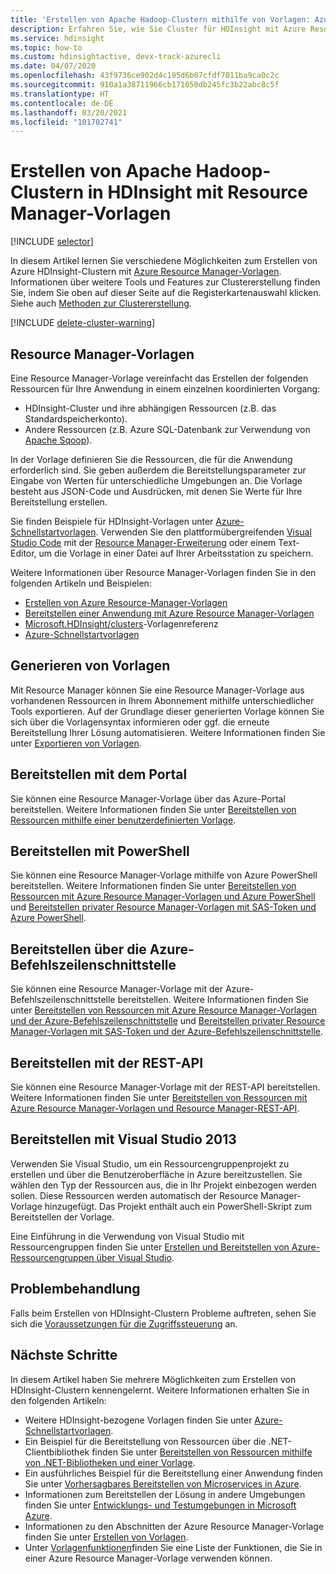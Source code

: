 ```yaml
---
title: 'Erstellen von Apache Hadoop-Clustern mithilfe von Vorlagen: Azure HDInsight'
description: Erfahren Sie, wie Sie Cluster für HDInsight mit Azure Resource Manager-Vorlagen erstellen.
ms.service: hdinsight
ms.topic: how-to
ms.custom: hdinsightactive, devx-track-azurecli
ms.date: 04/07/2020
ms.openlocfilehash: 43f9736ce902d4c195d6b07cfdf7011ba9ca0c2c
ms.sourcegitcommit: 910a1a38711966cb171050db245fc3b22abc8c5f
ms.translationtype: HT
ms.contentlocale: de-DE
ms.lasthandoff: 03/20/2021
ms.locfileid: "101702741"
---
```

# <a name="create-apache-hadoop-clusters-in-hdinsight-by-using-resource-manager-templates"></a>Erstellen von Apache Hadoop-Clustern in HDInsight mit Resource Manager-Vorlagen

[!INCLUDE [selector](../../includes/hdinsight-create-linux-cluster-selector.md)]

In diesem Artikel lernen Sie verschiedene Möglichkeiten zum Erstellen von Azure HDInsight-Clustern mit [Azure Resource Manager-Vorlagen](../azure-resource-manager/templates/deploy-powershell.md). Informationen über weitere Tools und Features zur Clustererstellung finden Sie, indem Sie oben auf dieser Seite auf die Registerkartenauswahl klicken. Siehe auch [Methoden zur Clustererstellung](hdinsight-hadoop-provision-linux-clusters.md#cluster-setup-methods).

[!INCLUDE [delete-cluster-warning](../../includes/hdinsight-delete-cluster-warning.md)]

## <a name="resource-manager-templates"></a>Resource Manager-Vorlagen

Eine Resource Manager-Vorlage vereinfacht das Erstellen der folgenden Ressourcen für Ihre Anwendung in einem einzelnen koordinierten Vorgang:

* HDInsight-Cluster und ihre abhängigen Ressourcen (z.B. das Standardspeicherkonto).
* Andere Ressourcen (z.B. Azure SQL-Datenbank zur Verwendung von [Apache Sqoop](https://sqoop.apache.org/)).

In der Vorlage definieren Sie die Ressourcen, die für die Anwendung erforderlich sind. Sie geben außerdem die Bereitstellungsparameter zur Eingabe von Werten für unterschiedliche Umgebungen an. Die Vorlage besteht aus JSON-Code und Ausdrücken, mit denen Sie Werte für Ihre Bereitstellung erstellen.

Sie finden Beispiele für HDInsight-Vorlagen unter [Azure-Schnellstartvorlagen](https://azure.microsoft.com/resources/templates/?term=hdinsight). Verwenden Sie den plattformübergreifenden [Visual Studio Code](https://code.visualstudio.com/#alt-downloads) mit der [Resource Manager-Erweiterung](https://marketplace.visualstudio.com/items?itemName=msazurermtools.azurerm-vscode-tools) oder einem Text-Editor, um die Vorlage in einer Datei auf Ihrer Arbeitsstation zu speichern.

Weitere Informationen über Resource Manager-Vorlagen finden Sie in den folgenden Artikeln und Beispielen:

* [Erstellen von Azure Resource-Manager-Vorlagen](../azure-resource-manager/templates/template-syntax.md)
* [Bereitstellen einer Anwendung mit Azure Resource Manager-Vorlagen](../azure-resource-manager/templates/deploy-powershell.md)
* [Microsoft.HDInsight/clusters](/azure/templates/microsoft.hdinsight/allversions)-Vorlagenreferenz
* [Azure-Schnellstartvorlagen](https://azure.microsoft.com/resources/templates/?resourceType=Microsoft.Hdinsight&pageNumber=1&sort=Popular)

## <a name="generate-templates"></a>Generieren von Vorlagen

Mit Resource Manager können Sie eine Resource Manager-Vorlage aus vorhandenen Ressourcen in Ihrem Abonnement mithilfe unterschiedlicher Tools exportieren. Auf der Grundlage dieser generierten Vorlage können Sie sich über die Vorlagensyntax informieren oder ggf. die erneute Bereitstellung Ihrer Lösung automatisieren. Weitere Informationen finden Sie unter [Exportieren von Vorlagen](../azure-resource-manager/templates/export-template-portal.md).

## <a name="deploy-using-the-portal"></a>Bereitstellen mit dem Portal

Sie können eine Resource Manager-Vorlage über das Azure-Portal bereitstellen. Weitere Informationen finden Sie unter [Bereitstellen von Ressourcen mithilfe einer benutzerdefinierten Vorlage](../azure-resource-manager/templates/deploy-portal.md#deploy-resources-from-custom-template).

## <a name="deploy-using-powershell"></a>Bereitstellen mit PowerShell

Sie können eine Resource Manager-Vorlage mithilfe von Azure PowerShell bereitstellen. Weitere Informationen finden Sie unter [Bereitstellen von Ressourcen mit Azure Resource Manager-Vorlagen und Azure PowerShell](../azure-resource-manager/templates/deploy-powershell.md) und [Bereitstellen privater Resource Manager-Vorlagen mit SAS-Token und Azure PowerShell](../azure-resource-manager/templates/secure-template-with-sas-token.md).

## <a name="deploy-using-azure-cli"></a>Bereitstellen über die Azure-Befehlszeilenschnittstelle

Sie können eine Resource Manager-Vorlage mit der Azure-Befehlszeilenschnittstelle bereitstellen. Weitere Informationen finden Sie unter [Bereitstellen von Ressourcen mit Azure Resource Manager-Vorlagen und der Azure-Befehlszeilenschnittstelle](../azure-resource-manager/templates/deploy-cli.md) und [Bereitstellen privater Resource Manager-Vorlagen mit SAS-Token und der Azure-Befehlszeilenschnittstelle](../azure-resource-manager/templates/secure-template-with-sas-token.md).

## <a name="deploy-using-the-rest-api"></a>Bereitstellen mit der REST-API

Sie können eine Resource Manager-Vorlage mit der REST-API bereitstellen. Weitere Informationen finden Sie unter [Bereitstellen von Ressourcen mit Azure Resource Manager-Vorlagen und Resource Manager-REST-API](../azure-resource-manager/templates/deploy-rest.md).

## <a name="deploy-with-visual-studio"></a>Bereitstellen mit Visual Studio 2013

 Verwenden Sie Visual Studio, um ein Ressourcengruppenprojekt zu erstellen und über die Benutzeroberfläche in Azure bereitzustellen. Sie wählen den Typ der Ressourcen aus, die in Ihr Projekt einbezogen werden sollen. Diese Ressourcen werden automatisch der Resource Manager-Vorlage hinzugefügt. Das Projekt enthält auch ein PowerShell-Skript zum Bereitstellen der Vorlage.

Eine Einführung in die Verwendung von Visual Studio mit Ressourcengruppen finden Sie unter [Erstellen und Bereitstellen von Azure-Ressourcengruppen über Visual Studio](../azure-resource-manager/templates/create-visual-studio-deployment-project.md).

## <a name="troubleshoot"></a>Problembehandlung

Falls beim Erstellen von HDInsight-Clustern Probleme auftreten, sehen Sie sich die [Voraussetzungen für die Zugriffssteuerung](hdinsight-hadoop-customize-cluster-linux.md#access-control) an.

## <a name="next-steps"></a>Nächste Schritte

In diesem Artikel haben Sie mehrere Möglichkeiten zum Erstellen von HDInsight-Clustern kennengelernt. Weitere Informationen erhalten Sie in den folgenden Artikeln:

* Weitere HDInsight-bezogene Vorlagen finden Sie unter [Azure-Schnellstartvorlagen](https://azure.microsoft.com/resources/templates/?term=hdinsight).
* Ein Beispiel für die Bereitstellung von Ressourcen über die .NET-Clientbibliothek finden Sie unter [Bereitstellen von Ressourcen mithilfe von .NET-Bibliotheken und einer Vorlage](/previous-versions/azure/virtual-machines/windows/csharp-template?toc=%2fazure%2fvirtual-machines%2fwindows%2ftoc.json).
* Ein ausführliches Beispiel für die Bereitstellung einer Anwendung finden Sie unter [Vorhersagbares Bereitstellen von Microservices in Azure](../app-service/deploy-complex-application-predictably.md).
* Informationen zum Bereitstellen der Lösung in andere Umgebungen finden Sie unter [Entwicklungs- und Testumgebungen in Microsoft Azure](../devtest-labs/devtest-lab-overview.md).
* Informationen zu den Abschnitten der Azure Resource Manager-Vorlage finden Sie unter [Erstellen von Vorlagen](../azure-resource-manager/templates/template-syntax.md).
* Unter [Vorlagenfunktionen](../azure-resource-manager/templates/template-functions.md)finden Sie eine Liste der Funktionen, die Sie in einer Azure Resource Manager-Vorlage verwenden können.